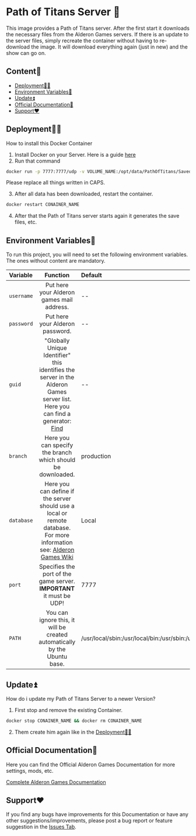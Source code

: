 # Path of Titans Server 🦖

This image provides a Path of Titans server. After the first start it downloads the necessary files from the Alderon Games servers. If there is an update to the server files, simply recreate the container without having to re-download the image. It will download everything again (just in new) and the show can go on.
## Content🧾

* [Deployment👩‍💻](https://github.com/Auhrus/pathoftitans-docker-server?tab=readme-ov-file#deployment)
* [Environment Variables🔢](https://github.com/Auhrus/pathoftitans-docker-server?tab=readme-ov-file#environment-variables)
* [Update⏫](https://github.com/Auhrus/pathoftitans-docker-server?tab=readme-ov-file#update)
* [Official Documentation📖](https://github.com/Auhrus/pathoftitans-docker-server#original-documentation)
* [Support❤️](https://github.com/Auhrus/pathoftitans-docker-server?tab=readme-ov-file#official-documentation)

## Deployment👩‍💻

How to install this Docker Container

1. Install Docker on your Server. Here is a guide [here](https://duckduckgo.com/?t=ffab&q=How+to+install+Docker+on+Ubuntu)
2. Run that command
```bash
docker run -p 7777:7777/udp -v VOLUME_NAME:/opt/data/PathOfTitans/Saved -e username=ALDERON_MAILADDRESS -e password=ALDERON_PASSWORD -e guid=GUID --name CONAINER_NAME ghcr.io/auhrus/pathoftitans:latest
```
Please replace all things written in CAPS.

3. After all data has been downloaded, restart the container.
```bash
docker restart CONAINER_NAME
```
4. After that the Path of Titans server starts again it generates the save files, etc.

## Environment Variables🔢

To run this project, you will need to set the following environment variables.
The ones without content are mandatory.

| Variable      | Function      | Default |
|:------------- |:-------------:|:-------------|
| `username`   |Put here your Alderon games mail address.|--|
| `password`   |Put here your Alderon password.|--|
| `guid`       |"Globally Unique Identifier" this identifies the server in the Alderon Games server list. Here you can find a generator: [Find](https://duckduckgo.com/?q=random+guid&atb=v296-1&ia=answer)|--|
| `branch`     |Here you can specify the branch which should be downloaded.|production|
| `database`   |Here you can define if the server should use a local or remote database. For more information see: [Alderon Games Wiki](https://github.com/Alderon-Games/pot-community-servers/wiki/Hosting-on-your-own-hardware#database)|Local|
| `port`       |Specifies the port of the game server. **IMPORTANT** it must be UDP!|7777|
| `PATH`       |You can ignore this, it will be created automatically by the Ubuntu base.|/usr/local/sbin:/usr/local/bin:/usr/sbin:/usr/bin:/sbin:/bin|


## Update⏫

How do i update my Path of Titans Server to a newer Version?

1. First stop and remove the existing Container.
```bash
docker stop CONAINER_NAME && docker rm CONAINER_NAME
```
2. Them create him again like in the [Deployment👩‍💻](https://github.com/Auhrus/pathoftitans-docker-server#deployment)

## Official Documentation📖

Here you can find the Official Alderon Games Documentation for more settings, mods, etc.

[Complete Alderon Games Documentation](https://github.com/Alderon-Games/pot-community-servers/wiki/Hosting-on-your-own-hardware)
## Support❤️

If you find any bugs have improvements for this Documentation or have any other suggestions/improvements, please post a bug report or feature suggestion in the 
[Issues Tab](https://github.com/Auhrus/pathoftitans-docker-server/issues).
